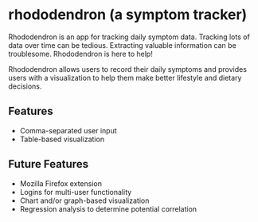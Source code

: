 rhododendron (a symptom tracker)
==================================

Rhododendron is an app for tracking daily symptom data. Tracking lots of data over time can be tedious. Extracting valuable information can be troublesome. Rhododendron is here to help! 

Rhododendron allows users to record their daily symptoms and provides users with a visualization to help them make better lifestyle and dietary decisions.

## Features
* Comma-separated user input
* Table-based visualization


## Future Features
* Mozilla Firefox extension
* Logins for multi-user functionality
* Chart and/or graph-based visualization
* Regression analysis to determine potential correlation




